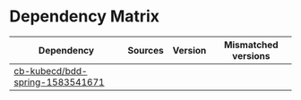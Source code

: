 # Dependency Matrix

Dependency | Sources | Version | Mismatched versions
---------- | ------- | ------- | -------------------
[cb-kubecd/bdd-spring-1583541671](https://github.com/cb-kubecd/bdd-spring-1583541671.git) |  | []() | 
